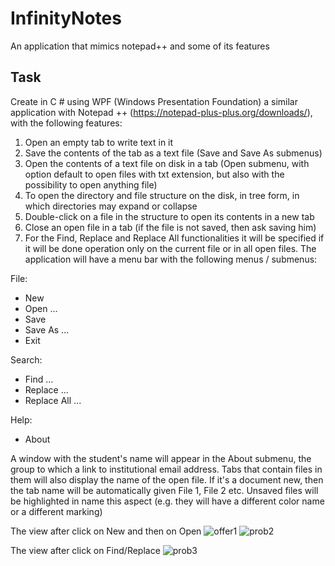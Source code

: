 # InfinityNotes
An application that mimics notepad++ and some of its features

## Task
Create in C # using WPF (Windows Presentation Foundation) a similar application
with Notepad ++ (https://notepad-plus-plus.org/downloads/), with the following features:
  1. Open an empty tab to write text in it
  2. Save the contents of the tab as a text file (Save and Save As submenus)
  3. Open the contents of a text file on disk in a tab (Open submenu, with option
  default to open files with txt extension, but also with the possibility to open anything
  file)
  4. To open the directory and file structure on the disk, in tree form, in which
  directories may expand or collapse
  5. Double-click on a file in the structure to open its contents in a new tab
  6. Close an open file in a tab (if the file is not saved, then ask
  saving him)
  7. For the Find, Replace and Replace All functionalities it will be specified if it will be done
  operation only on the current file or in all open files.
  The application will have a menu bar with the following menus / submenus:

File: 
- New
- Open ...
- Save
- Save As ...
- Exit

Search: 
- Find ...
- Replace ...
- Replace All ...

Help: 
- About

A window with the student's name will appear in the About submenu, the group to which a
link to institutional email address.
Tabs that contain files in them will also display the name of the open file. If it's a document
new, then the tab name will be automatically given File 1, File 2 etc. Unsaved files will be highlighted in
name this aspect (e.g. they will have a different color name or a different marking)

The view after click on New and then on Open
![offer1](https://user-images.githubusercontent.com/95618244/172890529-e94f61c0-7d18-46cc-a388-745847c3ad90.JPG)
![prob2](https://user-images.githubusercontent.com/95618244/172890800-2c6efec8-7c45-4f07-8f13-46dd7db1e6bf.JPG)

The view after click on Find/Replace
![prob3](https://user-images.githubusercontent.com/95618244/172890873-72fe6dba-cfb6-45d8-bb40-40f5867f5557.JPG)
